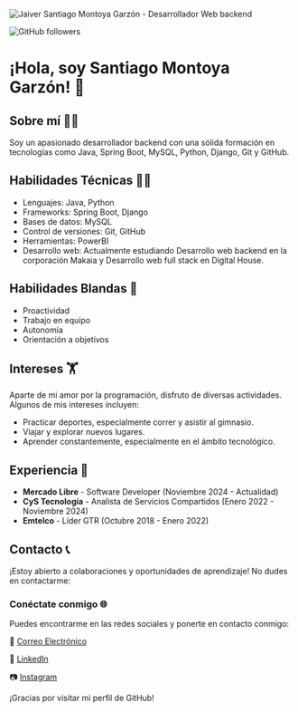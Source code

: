 ![Jaiver Santiago Montoya Garzón - Desarrollador Web backend](https://i.ibb.co/ZVHckcv/Screenshot-15.png)

![GitHub followers](https://img.shields.io/github/followers/jmontoya05?label=Follow%20me%20on%20GitHub&style=for-the-badge)

# ¡Hola, soy Santiago Montoya Garzón! 👋

## Sobre mí 🙋‍♂️
Soy un apasionado desarrollador backend con una sólida formación en tecnologías como Java, Spring Boot, MySQL, Python, Django, Git y GitHub.

## Habilidades Técnicas 🧑‍💻
- Lenguajes: Java, Python 
- Frameworks: Spring Boot, Django
- Bases de datos: MySQL
- Control de versiones: Git, GitHub
- Herramientas: PowerBI
- Desarrollo web: Actualmente estudiando Desarrollo web backend en la corporación Makaia y Desarrollo web full stack en Digital House.

## Habilidades Blandas 🤝
- Proactividad
- Trabajo en equipo
- Autonomía
- Orientación a objetivos

## Intereses 🏋️
Aparte de mi amor por la programación, disfruto de diversas actividades. Algunos de mis intereses incluyen:
- Practicar deportes, especialmente correr y asistir al gimnasio.
- Viajar y explorar nuevos lugares.
- Aprender constantemente, especialmente en el ámbito tecnológico.

## Experiencia 💼
- **Mercado Libre** - Software Developer (Noviembre 2024 - Actualidad)
- **CyS Tecnología** - Analista de Servicios Compartidos (Enero 2022 - Noviembre 2024)
- **Emtelco** - Líder GTR (Octubre 2018 - Enero 2022)

## Contacto 📞
¡Estoy abierto a colaboraciones y oportunidades de aprendizaje! No dudes en contactarme:
### Conéctate conmigo 🌐

Puedes encontrarme en las redes sociales y ponerte en contacto conmigo:

📧 [Correo Electrónico](mailto:santiagomontoya997@gmail.com)

👔 [LinkedIn](https://www.linkedin.com/in/jaivermontoya/)

📷 [Instagram](https://www.instagram.com/jsmontoya05/)


¡Gracias por visitar mi perfil de GitHub!
